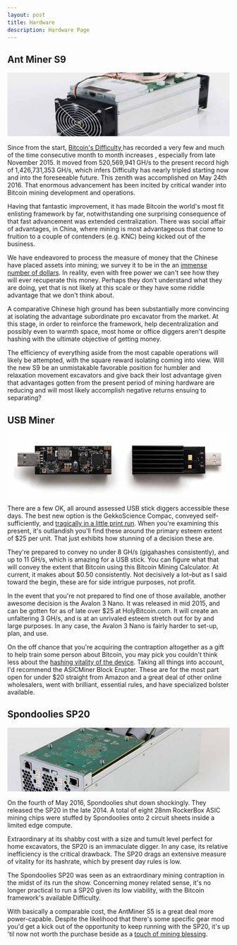 ```yaml
---
layout: post
title: Hardware
description: Hardware Page
---
```


<h2>Ant Miner S9</h2>
<p><center><img src="/images/hardware-1.jpg" alt="bitcoin hardware"/></center></p>
<p>Since from the start, <a href="/bitcoin-predictions-from-reserve-bank-of-india">Bitcoin's Difficulty </a>has recorded a very few and much of the time consecutive month to month increases , especially from late November 2015. It moved from 520,569,941 GH/s to the present record high of 1,426,731,353 GH/s, which infers Difficulty has nearly tripled starting now and into the foreseeable future. This zenith was accomplished on May 24th 2016. That enormous advancement has been incited by critical wander into Bitcoin mining development and operations. </p>
<p>Having that fantastic improvement, it has made Bitcoin the world's most fit enlisting framework by far, notwithstanding one surprising consequence of that fast advancement was extended centralization. There was social affair of advantages, in China, where mining is most advantageous that come to fruition to a couple of contenders (e.g. KNC) being kicked out of the business. </p>
<p>We have endeavored to process the measure of money that the Chinese have placed assets into mining; we survey it to be in the an <a href="/why-bitcoin-bill-of-north-dakota-is-failure">immense number of dollars</a>. In reality, even with free power we can't see how they will ever recuperate this money. Perhaps they don't understand what they are doing, yet that is not likely at this scale or they have some riddle advantage that we don't think about. </p>
<p>A comparative Chinese high ground has been substantially more convincing at isolating the advantage subordinate pro excavator from the market. At this stage, in order to reinforce the framework, help decentralization and possibly even to warmth space, most home or office diggers aren't despite hashing with the ultimate objective of getting money. </p>
<p>The efficiency of everything aside from the most capable operations will likely be attempted, with the square reward isolating coming into view. Will the new S9 be an unmistakable favorable position for humbler and relaxation movement excavators and give back their lost advantage given that advantages gotten from the present period of mining hardware are reducing and will most likely accomplish negative returns ensuing to separating? </p>
<h2>USB Miner </h2>
<p><center><img src="/images/hardware-2.jpg" alt="bitcoin hardware"/></center></p>
<p>There are a few OK, all around assessed USB stick diggers accessible these days. The best new option is the GekkoScience Compac, conveyed self-sufficiently, and <a href="/beijing-threatens-shut-down-bitcoin-exchanges">tragically in a little print run</a>. When you're examining this present, it's outlandish you'll find these around the primary esteem extent of $25 per unit. That just exhibits how stunning of a decision these are. </p> 
<p>They're prepared to convey no under 8 GH/s (gigahashes consistently), and up to 11 GH/s, which is amazing for a USB stick. You can figure what that will convey the extent that Bitcoin using this Bitcoin Mining Calculator. At current, it makes about $0.50 consistently. Not decisively a lot–but as I said toward the begin, these are for side intrigue purposes, not profit. </p>
<p>In the event that you're not prepared to find one of those available, another awesome decision is the Avalon 3 Nano. It was released in mid 2015, and can be gotten for as of late over $25 at HolyBitcoin.com. It will create an unfaltering 3 GH/s, and is at an unrivaled esteem stretch out for by and large purposes. In any case, the Avalon 3 Nano is fairly harder to set-up, plan, and use. </p>
<p>On the off chance that you're acquiring the contraption altogether as a gift to help train some person about Bitcoin, you may pick you couldn't think less about the <a href="/bitcoin-gambling-investments-512">hashing vitality of the device</a>. Taking all things into account, I'd recommend the ASICMiner Block Erupter. These are for the most part open for under $20 straight from Amazon and a great deal of other online wholesalers, went with brilliant, essential rules, and have specialized bolster available. </p>
<h2>Spondoolies SP20 </h2>
<p><center><img src="/images/hardware-3.jpg" alt="bitcoin hardware"/></center></p>
<p>On the fourth of May 2016, Spondoolies shut down shockingly. They released the SP20 in the late 2014. A total of eight 28nm RockerBox ASIC mining chips were stuffed by Spondoolies onto 2 circuit sheets inside a limited edge compute. </p>
<p>Extraordinary at its shabby cost with a size and tumult level perfect for home excavators, the SP20 is an immaculate digger. In any case, its relative inefficiency is the critical drawback. The SP20 drags an extensive measure of vitality for its hashrate, which by present day rules is low. </p>
<p>The Spondoolies SP20 was seen as an extraordinary mining contraption in the midst of its run the show. Concerning money related sense, it's no longer practical to run a SP20 given its low viability, with the Bitcoin framework's available Difficulty. </p>
<p>With basically a comparable cost, the AntMiner S5 is a great deal more power-capable. Despite the likelihood that there's some specific gear mod you'd get a kick out of the opportunity to keep running with the SP20, it's up 'til now not worth the purchase beside as a <a href="/bitcoinminer/blob/gh-pages/_posts/2017-02-14-irb-warns-against-bitcoin-breaks-usd-1000">touch of mining blessing</a>. </p>

